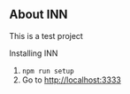 ## About INN

This is a test project

Installing INN

1. ```npm run setup```
2. Go to <a href="http://localhost:3333">http://localhost:3333</a>
